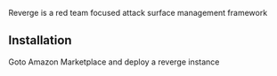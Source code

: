 Reverge is a red team focused attack surface management framework




## Installation

Goto Amazon Marketplace and deploy a reverge instance

